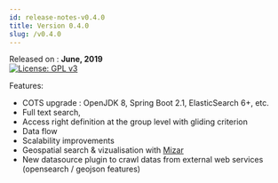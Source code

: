 ```yaml
---
id: release-notes-v0.4.0
title: Version 0.4.0
slug: /v0.4.0
---
```


Released on  : **June, 2019**  
[![License: GPL v3](https://img.shields.io/badge/License-GPLv3-blue.svg)](https://www.gnu.org/licenses/gpl-3.0)

Features:

   * COTS upgrade : OpenJDK 8, Spring Boot 2.1, ElasticSearch 6+, etc.
   * Full text search,
   * Access right definition at the group level with gliding criterion
   * Data flow
   * Scalability improvements
   * Geospatial search & vizualisation with [Mizar](https://github.com/MizarWeb)
   * New datasource plugin to crawl datas from external web services (opensearch / geojson features)
